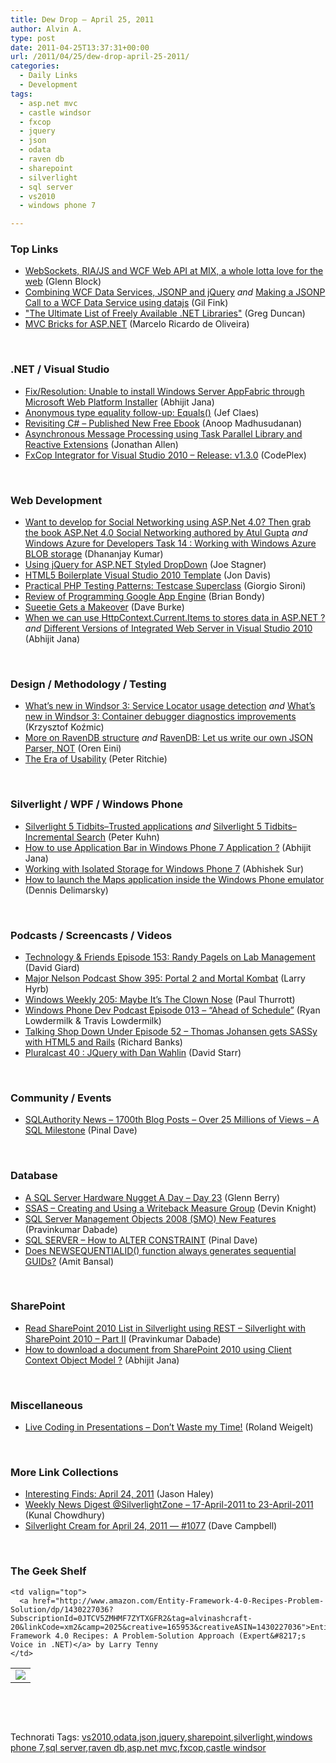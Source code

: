 ```yaml
---
title: Dew Drop – April 25, 2011
author: Alvin A.
type: post
date: 2011-04-25T13:37:31+00:00
url: /2011/04/25/dew-drop-april-25-2011/
categories:
  - Daily Links
  - Development
tags:
  - asp.net mvc
  - castle windsor
  - fxcop
  - jquery
  - json
  - odata
  - raven db
  - sharepoint
  - silverlight
  - sql server
  - vs2010
  - windows phone 7

---
```

### <a name="top"></a>Top Links

  * [WebSockets, RIA/JS and WCF Web API at MIX, a whole lotta love for the web][1] (Glenn Block)
  * [Combining WCF Data Services, JSONP and jQuery][2] _and_ [Making a JSONP Call to a WCF Data Service using datajs][3] (Gil Fink)
  * ["The Ultimate List of Freely Available .NET Libraries"][4] (Greg Duncan)
  * <a href="http://www.codeproject.com/KB/aspnet/MVCBricks.aspx" target="_blank">MVC Bricks for ASP.NET</a> (Marcelo Ricardo de Oliveira)

&#160;

### <a name="dotnet"></a>.NET / Visual Studio

  * [Fix/Resolution: Unable to install Windows Server AppFabric through Microsoft Web Platform Installer][5] (Abhijit Jana)
  * [Anonymous type equality follow-up: Equals()][6] (Jef Claes)
  * [Revisiting C# &#8211; Published New Free Ebook][7] (Anoop Madhusudanan)
  * <a href="http://www.infoq.com/news/2011/04/TPL-Rx" target="_blank">Asynchronous Message Processing using Task Parallel Library and Reactive Extensions</a> (Jonathan Allen)
  * <a href="http://vs2010fxcopext.codeplex.com/releases/view/65054" target="_blank">FxCop Integrator for Visual Studio 2010 &#8211; Release: v1.3.0</a> (CodePlex)

&#160;

### <a name="web"></a>Web Development

  * [Want to develop for Social Networking using ASP.Net 4.0? Then grab the book ASP.Net 4.0 Social Networking authored by Atul Gupta][8] _and_ [Windows Azure for Developers Task 14 : Working with Windows Azure BLOB storage][9] (Dhananjay Kumar)
  * [Using jQuery for ASP.NET Styled DropDown][10] (Joe Stagner)
  * [HTML5 Boilerplate Visual Studio 2010 Template][11] (Jon Davis)
  * [Practical PHP Testing Patterns: Testcase Superclass][12] (Giorgio Sironi)
  * [Review of Programming Google App Engine][13] (Brian Bondy)
  * [Sueetie Gets a Makeover][14] (Dave Burke)
  * [When we can use HttpContext.Current.Items to stores data in ASP.NET ?][15] _and_ [Different Versions of Integrated Web Server in Visual Studio 2010][16] (Abhijit Jana)

&#160;

### <a name="design"></a>Design / Methodology / Testing

  * [What&#8217;s new in Windsor 3: Service Locator usage detection][17] _and_ [What&#8217;s new in Windsor 3: Container debugger diagnostics improvements][18] (Krzysztof Koźmic)
  * [More on RavenDB structure][19] _and_ [RavenDB: Let us write our own JSON Parser, NOT][20] (Oren Eini)
  * [The Era of Usability][21] (Peter Ritchie)

&#160;

### <a name="silverlight"></a>Silverlight / WPF / Windows Phone

  * [Silverlight 5 Tidbits–Trusted applications][22] _and_ [Silverlight 5 Tidbits–Incremental Search][23] (Peter Kuhn)
  * [How to use Application Bar in Windows Phone 7 Application ?][24] (Abhijit Jana)
  * [Working with Isolated Storage for Windows Phone 7][25] (Abhishek Sur)
  * [How to launch the Maps application inside the Windows Phone emulator][26] (Dennis Delimarsky)

&#160;

### <a name="podcasts"></a>Podcasts / Screencasts / Videos

  * <a href="http://feedproxy.google.com/~r/TechnologyAndFriends/~3/K7RoNo5Rr80/tf153.aspx" target="_blank">Technology & Friends Episode 153: Randy Pagels on Lab Management</a> (David Giard)
  * <a href="http://feedproxy.google.com/~r/MajorNelsonblogcast/~3/vJlqnNHnPBs/" target="_blank">Major Nelson Podcast Show 395: Portal 2 and Mortal Kombat</a> (Larry Hyrb)
  * [Windows Weekly 205: Maybe It&#8217;s The Clown Nose][27] (Paul Thurrott)
  * <a href="http://feedproxy.google.com/~r/WindowsPhoneDevPodcast/~3/AubZX1kIZ3E/" target="_blank">Windows Phone Dev Podcast Episode 013 – “Ahead of Schedule”</a> (Ryan Lowdermilk & Travis Lowdermilk)
  * <a href="http://feedproxy.google.com/~r/TalkingShopDownUnder/~3/9r3RJITYpk4/episode-52-thomas-johansen-get-sassy.html" target="_blank">Talking Shop Down Under Episode 52 &#8211; Thomas Johansen gets SASSy with HTML5 and Rails</a> (Richard Banks)
  * [Pluralcast 40 : JQuery with Dan Wahlin][28] (David Starr)

&#160;

### <a name="events"></a>Community / Events

  * [SQLAuthority News – 1700th Blog Posts – Over 25 Millions of Views – A SQL Milestone][29] (Pinal Dave)

&#160;

### <a name="db"></a>Database

  * [A SQL Server Hardware Nugget A Day – Day 23][30] (Glenn Berry)
  * [SSAS &#8211; Creating and Using a Writeback Measure Group][31] (Devin Knight)
  * [SQL Server Management Objects 2008 (SMO) New Features][32] (Pravinkumar Dabade)
  * [SQL SERVER – How to ALTER CONSTRAINT][33] (Pinal Dave)
  * [Does NEWSEQUENTIALID() function always generates sequential GUIDs?][34] (Amit Bansal)

&#160;

### <a name="sp"></a>SharePoint

  * [Read SharePoint 2010 List in Silverlight using REST – Silverlight with SharePoint 2010 &#8211; Part II][35] (Pravinkumar Dabade)
  * [How to download a document from SharePoint 2010 using Client Context Object Model ?][36] (Abhijit Jana)

&#160;

### <a name="misc"></a>Miscellaneous

  * [Live Coding in Presentations – Don’t Waste my Time!][37] (Roland Weigelt)

&#160;

### <a name="links"></a>More Link Collections

  * [Interesting Finds: April 24, 2011][38] (Jason Haley)
  * [Weekly News Digest @SilverlightZone &#8211; 17-April-2011 to 23-April-2011][39] (Kunal Chowdhury)
  * [Silverlight Cream for April 24, 2011 &#8212; #1077][40] (Dave Campbell)

&#160;

### <a name="shelf"></a>The Geek Shelf

<table border="0" cellspacing="0" cellpadding="0">
  <tr>
    <td>
      <img data-recalc-dims="1" decoding="async" src="https://i0.wp.com/ecx.images-amazon.com/images/I/51Ux5iyVJsL._SL160_.jpg?w=660" />
    </td>
    
    <td valign="top">
      <a href="http://www.amazon.com/Entity-Framework-4-0-Recipes-Problem-Solution/dp/1430227036?SubscriptionId=0JTCV5ZMHMF7ZYTXGFR2&tag=alvinashcraft-20&linkCode=xm2&camp=2025&creative=165953&creativeASIN=1430227036">Entity Framework 4.0 Recipes: A Problem-Solution Approach (Expert&#8217;s Voice in .NET)</a> by Larry Tenny
    </td>
  </tr>
</table>

&#160;

<div style="padding-bottom: 0px; margin: 0px; padding-left: 0px; padding-right: 0px; display: inline; float: none; padding-top: 0px" id="scid:C16BAC14-9A3D-4c50-9394-FBFEF7A93539:6a34a091-b0bf-4b66-ae8d-227035b71fec" class="wlWriterEditableSmartContent">
  <!--dotnetkickit-->
</div>

&#160;

<div style="padding-bottom: 0px; margin: 0px; padding-left: 0px; padding-right: 0px; display: inline; float: none; padding-top: 0px" id="scid:0767317B-992E-4b12-91E0-4F059A8CECA8:ed7dda49-e120-44a8-8afd-2ea1f99a9c87" class="wlWriterEditableSmartContent">
  Technorati Tags: <a href="http://technorati.com/tags/vs2010" rel="tag">vs2010</a>,<a href="http://technorati.com/tags/odata" rel="tag">odata</a>,<a href="http://technorati.com/tags/json" rel="tag">json</a>,<a href="http://technorati.com/tags/jquery" rel="tag">jquery</a>,<a href="http://technorati.com/tags/sharepoint" rel="tag">sharepoint</a>,<a href="http://technorati.com/tags/silverlight" rel="tag">silverlight</a>,<a href="http://technorati.com/tags/windows+phone+7" rel="tag">windows phone 7</a>,<a href="http://technorati.com/tags/sql+server" rel="tag">sql server</a>,<a href="http://technorati.com/tags/raven+db" rel="tag">raven db</a>,<a href="http://technorati.com/tags/asp.net+mvc" rel="tag">asp.net mvc</a>,<a href="http://technorati.com/tags/fxcop" rel="tag">fxcop</a>,<a href="http://technorati.com/tags/castle+windsor" rel="tag">castle windsor</a>
</div>

 [1]: http://feedproxy.google.com/~r/MyTechnobabble/~3/zdjbK0lFWHo/websockets-ria-js-and-wcf-web-api-at-mix-a-whole-lotta-love-for-the-web.aspx
 [2]: http://feedproxy.google.com/~r/GilFinkBlog/~3/8-IZ7o-qvJ0/combining-wcf-data-services-jsonp-and-jquery.aspx
 [3]: http://feedproxy.google.com/~r/GilFinkBlog/~3/UthpDCxup1w/making-a-jsonp-call-to-a-wcf-data-service-using-datajs.aspx
 [4]: http://coolthingoftheday.blogspot.com/2011/04/ultimate-list-of-freely-available-net.html
 [5]: http://dailydotnettips.com/2011/04/24/fixresolution-unable-to-install-windows-server-appfabric-through-microsoft-web-platform-installer/
 [6]: http://feedproxy.google.com/~r/DiaryOfAnetDeveloperByJefClaes/~3/SLhC6xLTh1Y/anonymous-type-equality-follow-up.html
 [7]: http://feedproxy.google.com/~r/amazedsaint/articles/~3/d3zVelsNbBU/revisiting-c-published-new-free-ebook.html
 [8]: http://debugmode.net/2011/04/24/want-to-develop-for-social-networking-using-asp-net-4-0-then-grab-the-book-asp-net-4-0-social-networking-authored-by-atul-gupta/
 [9]: http://debugmode.net/2011/04/24/working-with-windows-azure-blob-storage/
 [10]: http://feedproxy.google.com/~r/MSJoe/~3/25XOjupnCTQ/
 [11]: http://feedproxy.google.com/~r/stimpy77/~3/nx4nhxKqvMg/post.aspx
 [12]: http://feeds.dzone.com/~r/zones/agile/~3/aJdqKbvwjBQ/practical-php-testing-patterns-50
 [13]: http://www.brianbondy.com/blog/id/114
 [14]: http://feedproxy.google.com/~r/DaveBurke/~3/JVVqSQ-5ras/post.aspx
 [15]: http://dailydotnettips.com/2011/04/25/httpcontext-current-items-stores-data-asp-net/
 [16]: http://dailydotnettips.com/2011/04/25/versions-integrated-web-server-visual-studio-2010/
 [17]: http://feedproxy.google.com/~r/Devlicious/~3/0gCvklrC4Is/what-s-new-in-windsor-3-service-locator-usage-detection.aspx
 [18]: http://feedproxy.google.com/~r/Devlicious/~3/6WmKB0HzIW0/what-s-new-in-windsor-3-container-debugger-diagnostics-improvements.aspx
 [19]: http://feedproxy.google.com/~r/AyendeRahien/~3/SPeeOyfZn4U/more-on-ravendb-structure.aspx
 [20]: http://feedproxy.google.com/~r/AyendeRahien/~3/R5Jw9zxeiLM/ravendb-let-us-write-our-own-json-parser-not.aspx
 [21]: http://feedproxy.google.com/~r/PeterRitchiesMvpBlog/~3/UiI9W_DQVV0/the-era-of-usability.aspx
 [22]: http://www.pitorque.de/MisterGoodcat/post.aspx?id=981f0f9a-d296-4329-96b9-5ffc0aeea6ed
 [23]: http://www.pitorque.de/MisterGoodcat/post.aspx?id=bfae73d6-4cbd-45ff-80ca-ceb43dee4670
 [24]: http://dailydotnettips.com/2011/04/24/how-to-use-application-bar-in-windows-phone-7-application/
 [25]: http://feedproxy.google.com/~r/abhisheksur/WTgI/~3/HIHk7Ce5M-I/working-with-isolated-storage-for.html
 [26]: http://dennisdel.com/?p=717
 [27]: http://www.winsupersite.com/article/podcasts/windows-weekly-205-clown-nose-135954
 [28]: http://feedproxy.google.com/~r/pluralcast/~3/VzJg8EZxo8g/pluralcast-40-jquery-with-dan-wahlin.aspx
 [29]: http://blog.sqlauthority.com/2011/04/25/sqlauthority-news-1700th-blog-posts-over-25-millions-of-views-a-sql-milestone/
 [30]: http://www.sqlservercentral.com/blogs/glennberry/archive/2011/04/24/a-sql-server-hardware-nugget-a-day-_1320_-day-23.aspx
 [31]: http://www.sqlservercentral.com/blogs/dknight/archive/2011/04/25/ssas-_2D00_-creating-and-using-a-writeback-measure-group.aspx
 [32]: http://feedproxy.google.com/~r/sqlservercurry/blog/~3/njnwuoojOb4/sql-server-management-objects-2008-smo.html
 [33]: http://blog.sqlauthority.com/2011/04/24/sql-server-how-to-alter-constraint/
 [34]: http://feedproxy.google.com/~r/AmitBansal/~3/SWnQVPJpomE/does-newsequentialid-function-always-generates-sequential-guids
 [35]: http://feedproxy.google.com/~r/netCurryRecentArticles/~3/ZTJJXPMMKng/ShowArticle.aspx
 [36]: http://dailydotnettips.com/2011/04/24/how-to-download-a-document-from-sharepoint-2010-using-client-context-object-model/
 [37]: http://weblogs.asp.net/rweigelt/archive/2011/04/25/7770043.aspx
 [38]: http://jasonhaley.com/blog/post.aspx?id=d88c3d68-3c46-40bb-9ba1-5d0db018cf16
 [39]: http://feedproxy.google.com/~r/kunal2383/~3/savjW73Cf2M/weekly-news-digest-silverlightzone-17.html
 [40]: http://geekswithblogs.net/WynApseTechnicalMusings/archive/2011/04/24/145025.aspx
